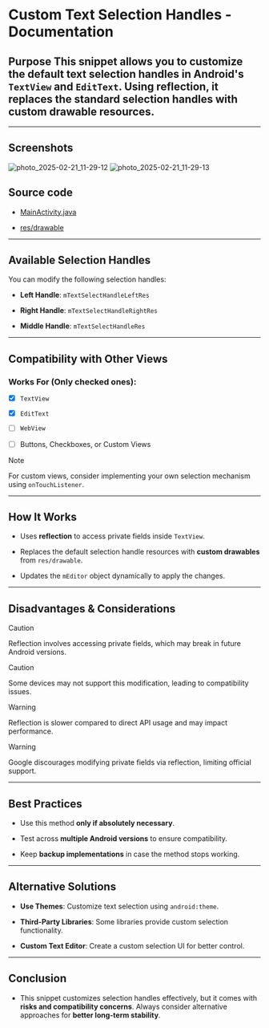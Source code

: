 # Custom Text Selection Handles - Documentation

## Purpose This snippet allows you to **customize the default text selection handles** in Android's `TextView` and `EditText`. Using **reflection**, it replaces the standard selection handles with **custom drawable resources**.
---

## Screenshots

![photo_2025-02-21_11-29-12](https://github.com/user-attachments/assets/8995f7ce-65e1-4657-9181-be52c8e2c89f)
![photo_2025-02-21_11-29-13](https://github.com/user-attachments/assets/8d8e8b97-8f94-4b96-a9cf-d29de91f03e1)


## Source code

* [MainActivity.java](https://github.com/InfiniteLoops87/Custom-Text-Selection-Handles/blob/main/CustTxtFThumb/app/src/main/java/com/inflps/customtextfieldthumb/MainActivity.java)

* [res/drawable](https://github.com/InfiniteLoops87/Custom-Text-Selection-Handles/tree/main/CustTxtFThumb/app/src/main/res/drawable)

---

## Available Selection Handles

You can modify the following selection handles:

* **Left Handle**: `mTextSelectHandleLeftRes`

* **Right Handle**: `mTextSelectHandleRightRes`

* **Middle Handle**: `mTextSelectHandleRes` 

---

## Compatibility with Other Views

### Works For (Only checked ones):

- [x] `TextView`

- [x] `EditText`

- [ ] `WebView` 

- [ ] Buttons, Checkboxes, or Custom Views


> [!NOTE]
> For custom views, consider implementing your own selection mechanism using `onTouchListener`.

---

## How It Works

* Uses **reflection** to access private fields inside `TextView`.


* Replaces the default selection handle resources with **custom drawables** from `res/drawable`.


* Updates the `mEditor` object dynamically to apply the changes.

---

## Disadvantages & Considerations

> [!CAUTION]
> Reflection involves accessing private fields, which may break in future Android versions.

> [!CAUTION]
> Some devices may not support this modification, leading to compatibility issues.

> [!WARNING]
> Reflection is slower compared to direct API usage and may impact performance.

> [!WARNING]
> Google discourages modifying private fields via reflection, limiting official support.

---

## Best Practices

* Use this method **only if absolutely necessary**.

* Test across **multiple Android versions** to ensure compatibility.

* Keep **backup implementations** in case the method stops working.

---

## Alternative Solutions

* **Use Themes**: Customize text selection using `android:theme`.

* **Third-Party Libraries**: Some libraries provide custom selection functionality.

* **Custom Text Editor**: Create a custom selection UI for better control.

---

## Conclusion

* This snippet customizes selection handles effectively, but it comes with **risks and compatibility concerns**. Always consider alternative approaches for **better long-term stability**.